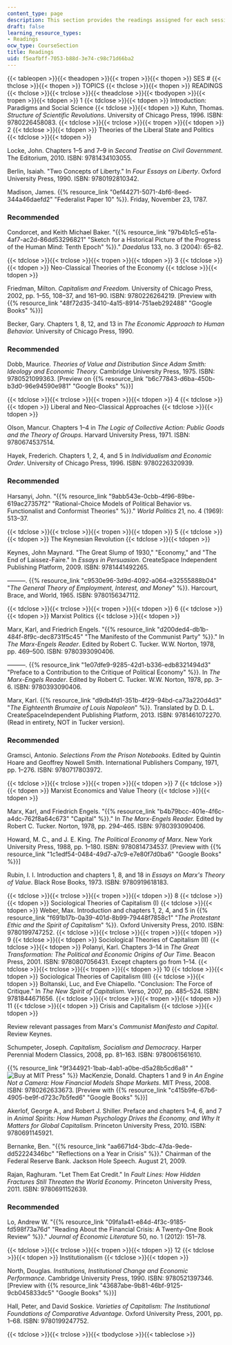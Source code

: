 ```yaml
---
content_type: page
description: This section provides the readings assigned for each session of the course.
draft: false
learning_resource_types:
- Readings
ocw_type: CourseSection
title: Readings
uid: f5eafbff-7053-b88d-3e74-c98c71d66ba2
---
```

{{< tableopen >}}{{< theadopen >}}{{< tropen >}}{{< thopen >}}
SES #
{{< thclose >}}{{< thopen >}}
TOPICS
{{< thclose >}}{{< thopen >}}
READINGS
{{< thclose >}}{{< trclose >}}{{< theadclose >}}{{< tbodyopen >}}{{< tropen >}}{{< tdopen >}}
1
{{< tdclose >}}{{< tdopen >}}
Introduction: Paradigms and Social Science
{{< tdclose >}}{{< tdopen >}}
Kuhn, Thomas. *Structure of Scientific Revolutions*. University of Chicago Press, 1996. ISBN: 9780226458083.
{{< tdclose >}}{{< trclose >}}{{< tropen >}}{{< tdopen >}}
2
{{< tdclose >}}{{< tdopen >}}
Theories of the Liberal State and Politics
{{< tdclose >}}{{< tdopen >}}

Locke, John. Chapters 1–5 and 7–9 in *Second Treatise on Civil Government.* The Editorium, 2010. ISBN: 9781434103055.

Berlin, Isaiah. "Two Concepts of Liberty." In *Four Essays on Liberty*. Oxford University Press, 1990. ISBN: 9780192810342.

Madison, James. {{% resource_link "0ef44271-5071-4bf6-8eed-344a46daefd2" "Federalist Paper 10" %}}. Friday, November 23, 1787. 

### Recommended

Condorcet, and Keith Michael Baker. "{{% resource_link "97b4b1c5-e51a-4af7-ac2d-86dd53296821" "Sketch for a Historical Picture of the Progress of the Human Mind: Tenth Epoch" %}}." *Daedalus* 133, no. 3 (2004): 65–82.

{{< tdclose >}}{{< trclose >}}{{< tropen >}}{{< tdopen >}}
3
{{< tdclose >}}{{< tdopen >}}
Neo-Classical Theories of the Economy
{{< tdclose >}}{{< tdopen >}}

Friedman, Milton. *Capitalism and Freedom.* University of Chicago Press, 2002, pp. 1–55, 108–37, and 161–90. ISBN: 9780226264219. \[Preview with {{% resource_link "48f72d35-3410-4a15-8914-751aeb292488" "Google Books" %}}\]

Becker, Gary. Chapters 1, 8, 12, and 13 in *The Economic Approach to Human Behavior.* University of Chicago Press, 1990.

### Recommended

Dobb, Maurice. *Theories of Value and Distribution Since Adam Smith: Ideology and Economic Theory.* Cambridge University Press, 1975. ISBN: 9780521099363. \[Preview on {{% resource_link "b6c77843-d6ba-450b-b3d0-96e94590e981" "Google Books" %}}\]

{{< tdclose >}}{{< trclose >}}{{< tropen >}}{{< tdopen >}}
4
{{< tdclose >}}{{< tdopen >}}
Liberal and Neo-Classical Approaches
{{< tdclose >}}{{< tdopen >}}

Olson, Mancur. Chapters 1–4 in *The Logic of Collective Action: Public Goods and the Theory of Groups*. Harvard University Press, 1971. ISBN: 9780674537514.

Hayek, Frederich. Chapters 1, 2, 4, and 5 in *Individualism and Economic Order*. University of Chicago Press, 1996. ISBN: 9780226320939.

### Recommended

Harsanyi, John. "{{% resource_link "9abb543e-0cbb-4f96-89be-619ac27357f2" "Rational-Choice Models of Political Behavior vs. Functionalist and Conformist Theories" %}}." *World Politics* 21, no. 4 (1969): 513–37.

{{< tdclose >}}{{< trclose >}}{{< tropen >}}{{< tdopen >}}
5
{{< tdclose >}}{{< tdopen >}}
The Keynesian Revolution
{{< tdclose >}}{{< tdopen >}}

Keynes, John Maynard. "The Great Slump of 1930," "Economy," and "The End of Laissez-Faire." In *Essays in Persuasion*. CreateSpace Independent Publishing Platform, 2009. ISBN: 9781441492265.

———. {{% resource_link "c9530e96-3d9d-4092-a064-e32555888b04" "*The General Theory of Employment, Interest, and Money*" %}}. Harcourt, Brace, and World, 1965. ISBN: 9780156347112.

{{< tdclose >}}{{< trclose >}}{{< tropen >}}{{< tdopen >}}
6
{{< tdclose >}}{{< tdopen >}}
Marxist Politics
{{< tdclose >}}{{< tdopen >}}

Marx, Karl, and Friedrich Engels. "{{% resource_link "d200ded4-db1b-484f-8f9c-dec8731f5c45" "The Manifesto of the Communist Party" %}}." In *The Marx-Engels Reader*. Edited by Robert C. Tucker. W.W. Norton, 1978, pp. 469–500. ISBN: 9780393090406.

———. {{% resource_link "1e07dfe9-9285-42d1-b336-edb8321494d3" "Preface to a Contribution to the Critique of Political Economy" %}}. In *The Marx-Engels Reader*. Edited by Robert C. Tucker. W.W. Norton, 1978, pp. 3–6. ISBN: 9780393090406.

Marx, Karl. {{% resource_link "d9db4fd1-351b-4f29-94bd-ca73a220d4d3" "*The Eighteenth Brumaire of Louis Napoleon*" %}}. Translated by D. D. L. CreateSpaceIndependent Publishing Platform, 2013. ISBN: 9781461072270. (Read in entirety, NOT in Tucker version).

### Recommended

Gramsci, Antonio. *Selections From the Prison Notebooks*. Edited by Quintin Hoare and Geoffrey Nowell Smith. International Publishers Company, 1971, pp. 1–276. ISBN: 9780717803972.

{{< tdclose >}}{{< trclose >}}{{< tropen >}}{{< tdopen >}}
7
{{< tdclose >}}{{< tdopen >}}
Marxist Economics and Value Theory
{{< tdclose >}}{{< tdopen >}}

Marx, Karl, and Friedrich Engels. "{{% resource_link "b4b79bcc-401e-4f6c-a4dc-762f8a64c673" "Capital" %}}." In *The Marx-Engels Reader.* Edited by Robert C. Tucker. Norton, 1978, pp. 294–465. ISBN: 9780393090406.

Howard, M. C., and J. E. King. *The Political Economy of Marx*. New York University Press, 1988, pp. 1–180. ISBN: 9780814734537. \[Preview with {{% resource_link "1c1edf54-0484-49d7-a7c9-e7e80f7d0ba6" "Google Books" %}}\]

Rubin, I. I. Introduction and chapters 1, 8, and 18 in *Essays on Marx's Theory of Value*. Black Rose Books, 1973. ISBN: 9780919618183.

{{< tdclose >}}{{< trclose >}}{{< tropen >}}{{< tdopen >}}
8
{{< tdclose >}}{{< tdopen >}}
Sociological Theories of Capitalism (I)
{{< tdclose >}}{{< tdopen >}}
Weber, Max. Introduction and chapters 1, 2, 4, and 5 in {{% resource_link "f691b17b-0a39-401d-8b99-79448f7858c1" "*The Protestant Ethic and the Spirit of Capitalism*" %}}. Oxford University Press, 2010. ISBN: 9780199747252.
{{< tdclose >}}{{< trclose >}}{{< tropen >}}{{< tdopen >}}
9
{{< tdclose >}}{{< tdopen >}}
Sociological Theories of Capitalism (II)
{{< tdclose >}}{{< tdopen >}}
Polanyi, Karl. Chapters 3–14 in *The Great Transformation: The Political and Economic Origins of Our Time*. Beacon Press, 2001. ISBN: 9780807056431. Except chapters go from 1–14.
{{< tdclose >}}{{< trclose >}}{{< tropen >}}{{< tdopen >}}
10
{{< tdclose >}}{{< tdopen >}}
Sociological Theories of Capitalism (III)
{{< tdclose >}}{{< tdopen >}}
Boltanski, Luc, and Eve Chiapello. "Conclusion: The Force of Critique." In *The New Spirit of Capitalism*. Verso, 2007, pp. 485–524. ISBN: 9781844671656.
{{< tdclose >}}{{< trclose >}}{{< tropen >}}{{< tdopen >}}
11
{{< tdclose >}}{{< tdopen >}}
Crisis and Capitalism
{{< tdclose >}}{{< tdopen >}}

Review relevant passages from Marx's *Communist Manifesto and Capital*. Review Keynes.

Schumpeter, Joseph. *Capitalism, Socialism and Democracy*. Harper Perennial Modern Classics, 2008, pp. 81–163. ISBN: 9780061561610.

{{% resource_link "9f344921-1bab-4ab1-a0be-d5a28b5cd6a8" "![Buy at MIT Press](/images/mp_logo.gif)" %}} MacKenzie, Donald. Chapters 1 and 9 in *An Engine Not a Camera: How Financial Models Shape Markets*. MIT Press, 2008. ISBN: 9780262633673. \[Preview with {{% resource_link "c415b9fe-67b6-4905-be9f-d723c7b5fed6" "Google Books" %}}\]

Akerlof, George A., and Robert J. Shiller. Preface and chapters 1–4, 6, and 7 in *Animal Spirits: How Human Psychology Drives the Economy, and Why It Matters for Global Capitalism*. Princeton University Press, 2010. ISBN: 9780691145921.

Bernanke, Ben. "{{% resource_link "aa6671d4-3bdc-47da-9ede-dd52224346bc" "Reflections on a Year in Crisis" %}}." Chairman of the Federal Reserve Bank. Jackson Hole Speech. August 21, 2009.

Rajan, Raghuram. "Let Them Eat Credit." In *Fault Lines: How Hidden Fractures Still Threaten the World Economy*. Princeton University Press, 2011. ISBN: 9780691152639.

### Recommended

Lo, Andrew W. "{{% resource_link "09fa1a41-e84d-4f3c-9185-fd598f73a76d" "Reading About the Financial Crisis: A Twenty-One Book Review" %}}." *Journal of Economic Literature* 50, no. 1 (2012): 151–78.

{{< tdclose >}}{{< trclose >}}{{< tropen >}}{{< tdopen >}}
12
{{< tdclose >}}{{< tdopen >}}
Institutionalism
{{< tdclose >}}{{< tdopen >}}

North, Douglas. *Institutions, Institutional Change and Economic Performance*. Cambridge University Press, 1990. ISBN: 9780521397346. \[Preview with {{% resource_link "43687abe-9b81-46bf-9125-9cb045833dc5" "Google Books" %}}\]

Hall, Peter, and David Soskice. *Varieties of Capitalism: The Institutional Foundations of Comparative Advantage*. Oxford University Press, 2001, pp. 1–68. ISBN: 9780199247752.

{{< tdclose >}}{{< trclose >}}{{< tbodyclose >}}{{< tableclose >}}